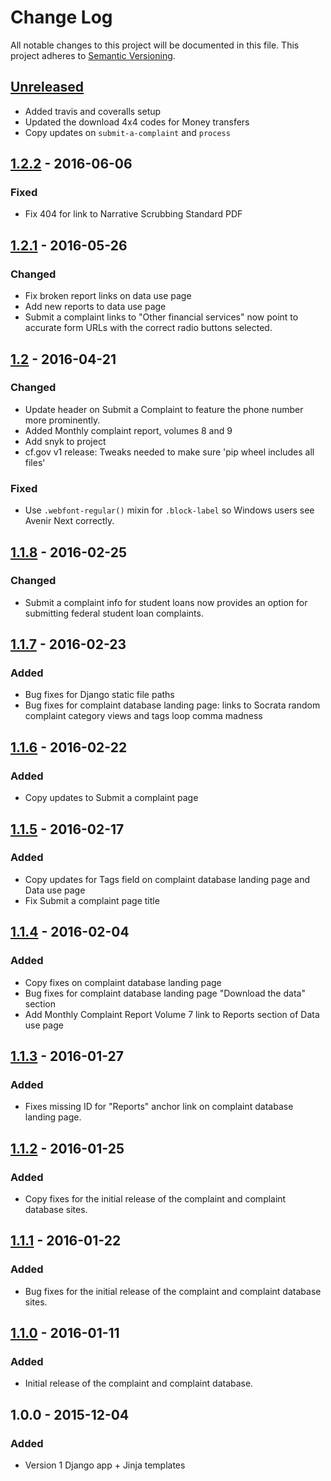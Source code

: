 # Change Log
All notable changes to this project will be documented in this file.
This project adheres to [Semantic Versioning](http://semver.org/).

## [Unreleased][unreleased]
- Added travis and coveralls setup
- Updated the download 4x4 codes for Money transfers
- Copy updates on `submit-a-complaint` and `process`

## [1.2.2] - 2016-06-06
### Fixed
- Fix 404 for link to Narrative Scrubbing Standard PDF

## [1.2.1] - 2016-05-26
### Changed
- Fix broken report links on data use page
- Add new reports to data use page
- Submit a complaint links to "Other financial services" now point to accurate form URLs with the correct radio buttons selected.

## [1.2] - 2016-04-21
### Changed
- Update header on Submit a Complaint to feature the phone number more prominently.
- Added Monthly complaint report, volumes 8 and 9
- Add snyk to project
- cf.gov v1 release: Tweaks needed to make sure 'pip wheel <repo> includes all files'

### Fixed
- Use `.webfont-regular()` mixin for `.block-label` so Windows users see Avenir Next correctly.

## [1.1.8] - 2016-02-25
### Changed
- Submit a complaint info for student loans now provides an option for submitting federal student loan complaints.

## [1.1.7] - 2016-02-23
### Added
- Bug fixes for Django static file paths
- Bug fixes for complaint database landing page: links to Socrata random complaint category views and tags loop comma madness

## [1.1.6] - 2016-02-22
### Added
- Copy updates to Submit a complaint page

## [1.1.5] - 2016-02-17
### Added
- Copy updates for Tags field on complaint database landing page and Data use page
- Fix Submit a complaint page title

## [1.1.4] - 2016-02-04
### Added
- Copy fixes on complaint database landing page
- Bug fixes for complaint database landing page "Download the data" section
- Add Monthly Complaint Report Volume 7 link to Reports section of Data use page

## [1.1.3] - 2016-01-27
### Added
- Fixes missing ID for "Reports" anchor link on complaint database landing page.

## [1.1.2] - 2016-01-25
### Added
- Copy fixes for the initial release of the complaint and complaint database sites.

## [1.1.1] - 2016-01-22
### Added
- Bug fixes for the initial release of the complaint and complaint database sites.

## [1.1.0] - 2016-01-11
### Added
- Initial release of the complaint and complaint database.

## 1.0.0 - 2015-12-04
### Added
- Version 1 Django app + Jinja templates


[unreleased]: ../../compare/v1.2.2...HEAD
[1.2.2]: ../../compare/v1.2.1...v1.2.2
[1.2.1]: ../../compare/v1.2...v1.2.1
[1.2]: ../../compare/v1.1.8...v1.2
[1.1.8]: ../../compare/v1.1.7...v1.1.8
[1.1.7]: ../../compare/v1.1.6...v1.1.7
[1.1.6]: ../../compare/v1.1.5...v1.1.6
[1.1.5]: ../../compare/v1.1.4...v1.1.5
[1.1.4]: ../../compare/v1.1.3...v1.1.4
[1.1.3]: ../../compare/v1.1.2...v1.1.3
[1.1.2]: ../../compare/v1.1.1...v1.1.2
[1.1.1]: ../../compare/v1.1.0...v1.1.1
[1.1.0]: ../../compare/v1.0.0...v1.1.0
